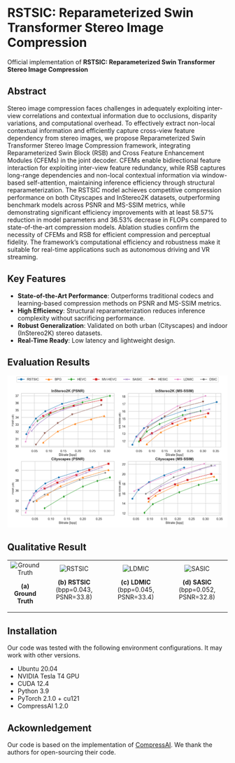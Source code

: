 # RSTSIC: Reparameterized Swin Transformer Stereo Image Compression

Official implementation of **RSTSIC: Reparameterized Swin Transformer Stereo Image Compression**

##  Abstract

Stereo image compression faces challenges in adequately exploiting inter-view correlations and contextual information due to occlusions, disparity variations, and computational overhead. 
To effectively extract non-local contextual information and efficiently capture cross-view feature dependency from stereo images, we propose Reparameterized Swin Transformer Stereo Image Compression framework, integrating Reparameterized Swin Block (RSB) and Cross Feature Enhancement Modules (CFEMs) in the joint decoder. CFEMs enable bidirectional feature interaction for exploiting inter-view feature redundancy, while RSB captures long-range dependencies and non-local contextual information via window-based self-attention, maintaining inference efficiency through structural reparameterization. The RSTSIC model achieves competitive compression performance on both Cityscapes and InStereo2K datasets, outperforming benchmark models across PSNR and MS-SSIM metrics, while demonstrating significant efficiency improvements with at least 58.57% reduction in model parameters and 36.53% decrease in FLOPs compared to state-of-the-art compression models.
Ablation studies confirm the necessity of CFEMs and RSB for efficient compression and perceptual fidelity. The framework’s computational efficiency and robustness make it suitable for real-time applications such as autonomous driving and VR streaming. 

##  Key Features
- **State-of-the-Art Performance**: Outperforms traditional codecs and learning-based compression methods on PSNR and MS-SSIM metrics.
- **High Efficiency**: Structural reparameterization reduces inference complexity without sacrificing performance.
- **Robust Generalization**: Validated on both urban (Cityscapes) and indoor (InStereo2K) stereo datasets.
- **Real-Time Ready**: Low latency and lightweight design.

##  Evaluation Results
![RD curves](figures/psnr_ms_ssim.png)

## Qualitative Result
<table>
  <tr>
    <td>
      <div style="text-align: center">
        <img src="figures/ori_rec.png" width="100%" alt="Ground Truth">
        <p><strong>(a) Ground Truth</strong></p>
      </div>
    </td>
    <td>
      <div style="text-align: center">
        <img src="figures/RSTSIC_rec.png" width="100%" alt="RSTSIC">
        <p><strong>(b) RSTSIC</strong> (bpp=0.043, PSNR=33.8)</p>
      </div>
    </td>
    <td>
      <div style="text-align: center">
        <img src="figures/LDMIC_rec.png" width="100%" alt="LDMIC">
        <p><strong>(c) LDMIC</strong> (bpp=0.045, PSNR=33.4)</p>
      </div>
    </td>
    <td>
      <div style="text-align: center">
        <img src="figures/SASIC_rec.png" width="100%" alt="SASIC">
        <p><strong>(d) SASIC</strong> (bpp=0.052, PSNR=32.8)</p>
      </div>
    </td>
  </tr>
</table>

## Installation
Our code was tested with the following environment configurations. It may work with other versions.

- Ubuntu 20.04
- NVIDIA Tesla T4 GPU
- CUDA 12.4
- Python 3.9
- PyTorch 2.1.0 + cu121
- CompressAI 1.2.0

## Ackownledgement
Our code is based on the implementation of [CompressAI](https://github.com/InterDigitalInc/CompressAI). We thank the authors for open-sourcing their code.
